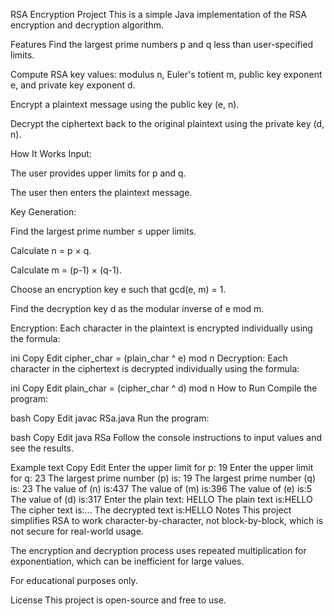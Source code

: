 RSA Encryption Project
This is a simple Java implementation of the RSA encryption and decryption algorithm.

Features
Find the largest prime numbers p and q less than user-specified limits.

Compute RSA key values: modulus n, Euler's totient m, public key exponent e, and private key exponent d.

Encrypt a plaintext message using the public key (e, n).

Decrypt the ciphertext back to the original plaintext using the private key (d, n).

How It Works
Input:

The user provides upper limits for p and q.

The user then enters the plaintext message.

Key Generation:

Find the largest prime number ≤ upper limits.

Calculate n = p × q.

Calculate m = (p-1) × (q-1).

Choose an encryption key e such that gcd(e, m) = 1.

Find the decryption key d as the modular inverse of e mod m.

Encryption:
Each character in the plaintext is encrypted individually using the formula:

ini
Copy
Edit
cipher_char = (plain_char ^ e) mod n
Decryption:
Each character in the ciphertext is decrypted individually using the formula:

ini
Copy
Edit
plain_char = (cipher_char ^ d) mod n
How to Run
Compile the program:

bash
Copy
Edit
javac RSa.java
Run the program:

bash
Copy
Edit
java RSa
Follow the console instructions to input values and see the results.

Example
text
Copy
Edit
Enter the upper limit for p:
19
Enter the upper limit for q:
23
The largest prime number (p) is: 19
The largest prime number (q) is: 23
The value of (n) is:437
The value of (m) is:396
The value of (e) is:5
The value of (d) is:317
Enter the plain text:
HELLO
The plain text is:HELLO
The cipher text is:...
The decrypted text is:HELLO
Notes
This project simplifies RSA to work character-by-character, not block-by-block, which is not secure for real-world usage.

The encryption and decryption process uses repeated multiplication for exponentiation, which can be inefficient for large values.

For educational purposes only.

License
This project is open-source and free to use.


